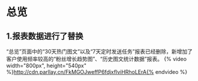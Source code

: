 # 总览
## 1.报表数据进行了替换
“总览”页面中的“30天热门图文”以及“7天定时发送任务”报表已经删除，新增加了客户使用频率较高的“粉丝增长趋势图”、“历史图文统计数据”报表。
{% video width="800px", height="540px" %}http://cdn.parllay.cn/FkMGOJweffP6fdjxflviHRhoLErA{% endvideo %}


